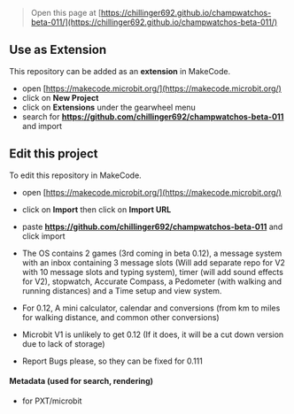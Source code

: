 
> Open this page at [https://chillinger692.github.io/champwatchos-beta-011/](https://chillinger692.github.io/champwatchos-beta-011/)

## Use as Extension

This repository can be added as an **extension** in MakeCode.

* open [https://makecode.microbit.org/](https://makecode.microbit.org/)
* click on **New Project**
* click on **Extensions** under the gearwheel menu
* search for **https://github.com/chillinger692/champwatchos-beta-011** and import

## Edit this project

To edit this repository in MakeCode.

* open [https://makecode.microbit.org/](https://makecode.microbit.org/)
* click on **Import** then click on **Import URL**
* paste **https://github.com/chillinger692/champwatchos-beta-011** and click import

* The OS contains 2 games (3rd coming in beta 0.12), a message system with an inbox containing 3 message slots (Will add separate repo for V2 with 10 message slots and typing system), timer (will add sound effects for V2), stopwatch, Accurate Compass, a Pedometer (with walking and running distances) and a Time setup and view system.

* For 0.12, A mini calculator, calendar and conversions (from km to miles for walking distance, and common other conversions)
* Microbit V1 is unlikely to get 0.12 (If it does, it will be a cut down version due to lack of storage)
* Report Bugs please, so they can be fixed for 0.111

#### Metadata (used for search, rendering)

* for PXT/microbit
<script src="https://makecode.com/gh-pages-embed.js"></script><script>makeCodeRender("{{ site.makecode.home_url }}", "{{ site.github.owner_name }}/{{ site.github.repository_name }}");</script>
